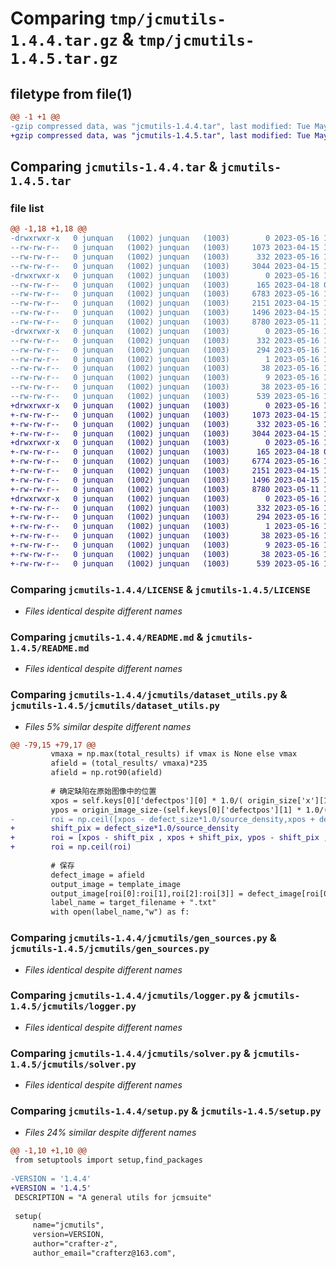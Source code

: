 # Comparing `tmp/jcmutils-1.4.4.tar.gz` & `tmp/jcmutils-1.4.5.tar.gz`

## filetype from file(1)

```diff
@@ -1 +1 @@
-gzip compressed data, was "jcmutils-1.4.4.tar", last modified: Tue May 16 10:56:29 2023, max compression
+gzip compressed data, was "jcmutils-1.4.5.tar", last modified: Tue May 16 11:07:49 2023, max compression
```

## Comparing `jcmutils-1.4.4.tar` & `jcmutils-1.4.5.tar`

### file list

```diff
@@ -1,18 +1,18 @@
-drwxrwxr-x   0 junquan   (1002) junquan   (1003)        0 2023-05-16 10:56:29.145059 jcmutils-1.4.4/
--rw-rw-r--   0 junquan   (1002) junquan   (1003)     1073 2023-04-15 12:55:54.000000 jcmutils-1.4.4/LICENSE
--rw-rw-r--   0 junquan   (1002) junquan   (1003)      332 2023-05-16 10:56:29.145059 jcmutils-1.4.4/PKG-INFO
--rw-rw-r--   0 junquan   (1002) junquan   (1003)     3044 2023-04-15 12:55:54.000000 jcmutils-1.4.4/README.md
-drwxrwxr-x   0 junquan   (1002) junquan   (1003)        0 2023-05-16 10:56:29.145059 jcmutils-1.4.4/jcmutils/
--rw-rw-r--   0 junquan   (1002) junquan   (1003)      165 2023-04-18 07:48:21.000000 jcmutils-1.4.4/jcmutils/__init__.py
--rw-rw-r--   0 junquan   (1002) junquan   (1003)     6783 2023-05-16 10:56:06.000000 jcmutils-1.4.4/jcmutils/dataset_utils.py
--rw-rw-r--   0 junquan   (1002) junquan   (1003)     2151 2023-04-15 12:55:54.000000 jcmutils-1.4.4/jcmutils/gen_sources.py
--rw-rw-r--   0 junquan   (1002) junquan   (1003)     1496 2023-04-15 12:55:54.000000 jcmutils-1.4.4/jcmutils/logger.py
--rw-rw-r--   0 junquan   (1002) junquan   (1003)     8780 2023-05-11 10:05:05.000000 jcmutils-1.4.4/jcmutils/solver.py
-drwxrwxr-x   0 junquan   (1002) junquan   (1003)        0 2023-05-16 10:56:29.145059 jcmutils-1.4.4/jcmutils.egg-info/
--rw-rw-r--   0 junquan   (1002) junquan   (1003)      332 2023-05-16 10:56:29.000000 jcmutils-1.4.4/jcmutils.egg-info/PKG-INFO
--rw-rw-r--   0 junquan   (1002) junquan   (1003)      294 2023-05-16 10:56:29.000000 jcmutils-1.4.4/jcmutils.egg-info/SOURCES.txt
--rw-rw-r--   0 junquan   (1002) junquan   (1003)        1 2023-05-16 10:56:29.000000 jcmutils-1.4.4/jcmutils.egg-info/dependency_links.txt
--rw-rw-r--   0 junquan   (1002) junquan   (1003)       38 2023-05-16 10:56:29.000000 jcmutils-1.4.4/jcmutils.egg-info/requires.txt
--rw-rw-r--   0 junquan   (1002) junquan   (1003)        9 2023-05-16 10:56:29.000000 jcmutils-1.4.4/jcmutils.egg-info/top_level.txt
--rw-rw-r--   0 junquan   (1002) junquan   (1003)       38 2023-05-16 10:56:29.145059 jcmutils-1.4.4/setup.cfg
--rw-rw-r--   0 junquan   (1002) junquan   (1003)      539 2023-05-16 10:56:12.000000 jcmutils-1.4.4/setup.py
+drwxrwxr-x   0 junquan   (1002) junquan   (1003)        0 2023-05-16 11:07:49.375970 jcmutils-1.4.5/
+-rw-rw-r--   0 junquan   (1002) junquan   (1003)     1073 2023-04-15 12:55:54.000000 jcmutils-1.4.5/LICENSE
+-rw-rw-r--   0 junquan   (1002) junquan   (1003)      332 2023-05-16 11:07:49.375970 jcmutils-1.4.5/PKG-INFO
+-rw-rw-r--   0 junquan   (1002) junquan   (1003)     3044 2023-04-15 12:55:54.000000 jcmutils-1.4.5/README.md
+drwxrwxr-x   0 junquan   (1002) junquan   (1003)        0 2023-05-16 11:07:49.375970 jcmutils-1.4.5/jcmutils/
+-rw-rw-r--   0 junquan   (1002) junquan   (1003)      165 2023-04-18 07:48:21.000000 jcmutils-1.4.5/jcmutils/__init__.py
+-rw-rw-r--   0 junquan   (1002) junquan   (1003)     6774 2023-05-16 11:07:16.000000 jcmutils-1.4.5/jcmutils/dataset_utils.py
+-rw-rw-r--   0 junquan   (1002) junquan   (1003)     2151 2023-04-15 12:55:54.000000 jcmutils-1.4.5/jcmutils/gen_sources.py
+-rw-rw-r--   0 junquan   (1002) junquan   (1003)     1496 2023-04-15 12:55:54.000000 jcmutils-1.4.5/jcmutils/logger.py
+-rw-rw-r--   0 junquan   (1002) junquan   (1003)     8780 2023-05-11 10:05:05.000000 jcmutils-1.4.5/jcmutils/solver.py
+drwxrwxr-x   0 junquan   (1002) junquan   (1003)        0 2023-05-16 11:07:49.375970 jcmutils-1.4.5/jcmutils.egg-info/
+-rw-rw-r--   0 junquan   (1002) junquan   (1003)      332 2023-05-16 11:07:49.000000 jcmutils-1.4.5/jcmutils.egg-info/PKG-INFO
+-rw-rw-r--   0 junquan   (1002) junquan   (1003)      294 2023-05-16 11:07:49.000000 jcmutils-1.4.5/jcmutils.egg-info/SOURCES.txt
+-rw-rw-r--   0 junquan   (1002) junquan   (1003)        1 2023-05-16 11:07:49.000000 jcmutils-1.4.5/jcmutils.egg-info/dependency_links.txt
+-rw-rw-r--   0 junquan   (1002) junquan   (1003)       38 2023-05-16 11:07:49.000000 jcmutils-1.4.5/jcmutils.egg-info/requires.txt
+-rw-rw-r--   0 junquan   (1002) junquan   (1003)        9 2023-05-16 11:07:49.000000 jcmutils-1.4.5/jcmutils.egg-info/top_level.txt
+-rw-rw-r--   0 junquan   (1002) junquan   (1003)       38 2023-05-16 11:07:49.375970 jcmutils-1.4.5/setup.cfg
+-rw-rw-r--   0 junquan   (1002) junquan   (1003)      539 2023-05-16 11:07:36.000000 jcmutils-1.4.5/setup.py
```

### Comparing `jcmutils-1.4.4/LICENSE` & `jcmutils-1.4.5/LICENSE`

 * *Files identical despite different names*

### Comparing `jcmutils-1.4.4/README.md` & `jcmutils-1.4.5/README.md`

 * *Files identical despite different names*

### Comparing `jcmutils-1.4.4/jcmutils/dataset_utils.py` & `jcmutils-1.4.5/jcmutils/dataset_utils.py`

 * *Files 5% similar despite different names*

```diff
@@ -79,15 +79,17 @@
         vmaxa = np.max(total_results) if vmax is None else vmax
         afield = (total_results/ vmaxa)*235
         afield = np.rot90(afield)
 
         # 确定缺陷在原始图像中的位置
         xpos = self.keys[0]['defectpos'][0] * 1.0/( origin_size['x'][1] - origin_size['x'][0]) * origin_image_size[0]
         ypos = origin_image_size-(self.keys[0]['defectpos'][1] * 1.0/(origin_size['y'][1] - origin_size['y'][0]) * origin_image_size[1])
-        roi = np.ceil([xpos - defect_size*1.0/source_density,xpos + defect_size*1.0/source_density,ypos - defect_size*1.0/source_density,ypos+defect_size*1.0/source_density])
+        shift_pix = defect_size*1.0/source_density
+        roi = [xpos - shift_pix , xpos + shift_pix, ypos - shift_pix ,ypos + shift_pix]
+        roi = np.ceil(roi)
 
         # 保存
         defect_image = afield
         output_image = template_image
         output_image[roi[0]:roi[1],roi[2]:roi[3]] = defect_image[roi[0]:roi[1],roi[2]:roi[3]]
         label_name = target_filename + ".txt"
         with open(label_name,"w") as f:
```

### Comparing `jcmutils-1.4.4/jcmutils/gen_sources.py` & `jcmutils-1.4.5/jcmutils/gen_sources.py`

 * *Files identical despite different names*

### Comparing `jcmutils-1.4.4/jcmutils/logger.py` & `jcmutils-1.4.5/jcmutils/logger.py`

 * *Files identical despite different names*

### Comparing `jcmutils-1.4.4/jcmutils/solver.py` & `jcmutils-1.4.5/jcmutils/solver.py`

 * *Files identical despite different names*

### Comparing `jcmutils-1.4.4/setup.py` & `jcmutils-1.4.5/setup.py`

 * *Files 24% similar despite different names*

```diff
@@ -1,10 +1,10 @@
 from setuptools import setup,find_packages
 
-VERSION = '1.4.4'
+VERSION = '1.4.5'
 DESCRIPTION = "A general utils for jcmsuite"
 
 setup(
     name="jcmutils",
     version=VERSION,
     author="crafter-z",
     author_email="crafterz@163.com",
```

